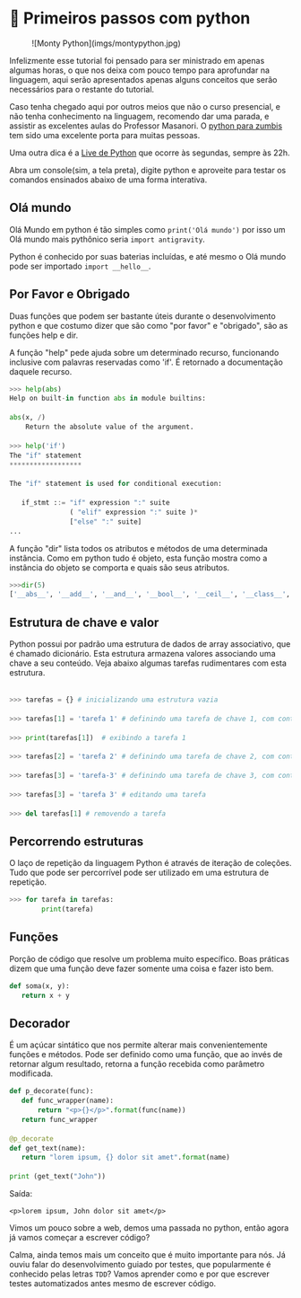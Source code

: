 # :snake: Primeiros passos com python

<figure markdown>
  ![Monty Python](imgs/montypython.jpg)
  <figcaption></figcaption>
</figure>

Infelizmente esse tutorial foi pensado para ser ministrado em apenas algumas horas, o que nos deixa com pouco tempo para aprofundar na linguagem, aqui serão apresentados apenas alguns conceitos que serão necessários para o restante do tutorial.

Caso tenha chegado aqui por outros meios que não o curso presencial, e não tenha conhecimento na linguagem, recomendo dar uma parada, e assistir as excelentes aulas do Professor Masanori. O [python para zumbis](https://www.youtube.com/watch?v=6La690qlH5w&list=PLUukMN0DTKCtbzhbYe2jdF4cr8MOWClXc) tem sido uma excelente porta para muitas pessoas.

Uma outra dica é a [Live de Python](https://www.youtube.com/watch?v=XSVvXso_Ukc&list=PLOQgLBuj2-3K1hb7XgkGPb4S9YNIeHsPk) que ocorre às segundas, sempre às 22h.

Abra um console(sim, a tela preta), digite python e aproveite para testar os comandos ensinados abaixo de uma forma interativa.

## Olá mundo

Olá Mundo em python é tão simples como `print('Olá mundo')` por isso um Olá mundo mais pythônico seria `import antigravity`.

Python é conhecido por suas baterias incluídas, e até mesmo o Olá mundo pode ser importado `import __hello__`.

## Por Favor e Obrigado

Duas funções que podem ser bastante úteis durante o desenvolvimento python e que costumo dizer que são como "por favor" e "obrigado", são as funções help e dir.


A função "help" pede ajuda sobre um determinado recurso, funcionando inclusive com palavras reservadas como 'if'. É retornado a documentação daquele recurso.
```python
>>> help(abs)
Help on built-in function abs in module builtins:

abs(x, /)
    Return the absolute value of the argument.

>>> help('if')
The "if" statement
******************

The "if" statement is used for conditional execution:

   if_stmt ::= "if" expression ":" suite
               ( "elif" expression ":" suite )*
               ["else" ":" suite]
...

```

A função "dir" lista todos os atributos e métodos de uma determinada instância. Como em python tudo é objeto, esta função mostra como a instância do objeto se comporta e quais são seus atributos.
```python
>>>dir(5)
['__abs__', '__add__', '__and__', '__bool__', '__ceil__', '__class__', '__delattr__', '__dir__', '__divmod__', '__doc__', '__eq__', '__float__', '__floor__', '__floordiv__', '__format__', '__ge__', '__getattribute__', '__getnewargs__', '__gt__', '__hash__', '__index__', '__init__', '__init_subclass__', '__int__', '__invert__', '__le__', '__lshift__', '__lt__', '__mod__', '__mul__', '__ne__', '__neg__', '__new__', '__or__', '__pos__', '__pow__', '__radd__', '__rand__', '__rdivmod__', '__reduce__', '__reduce_ex__', '__repr__', '__rfloordiv__', '__rlshift__', '__rmod__', '__rmul__', '__ror__', '__round__', '__rpow__', '__rrshift__', '__rshift__', '__rsub__', '__rtruediv__', '__rxor__', '__setattr__', '__sizeof__', '__str__', '__sub__', '__subclasshook__', '__truediv__', '__trunc__', '__xor__', 'bit_length', 'conjugate', 'denominator', 'from_bytes', 'imag', 'numerator', 'real', 'to_bytes']
```

## Estrutura de chave e valor

Python possui por padrão uma estrutura de dados de array associativo, que é chamado dicionário. Esta estrutura armazena valores associando uma chave a seu conteúdo. Veja abaixo algumas tarefas rudimentares com esta estrutura.

```python

>>> tarefas = {} # inicializando uma estrutura vazia

>>> tarefas[1] = 'tarefa 1' # definindo uma tarefa de chave 1, com conteúdo 'tarefa 1'

>>> print(tarefas[1])  # exibindo a tarefa 1

>>> tarefas[2] = 'tarefa 2' # definindo uma tarefa de chave 2, com conteúdo 'tarefa 2'

>>> tarefas[3] = 'tarefa-3' # definindo uma tarefa de chave 3, com conteúdo 'tarefa 3'

>>> tarefas[3] = 'tarefa 3' # editando uma tarefa

>>> del tarefas[1] # removendo a tarefa

```

## Percorrendo estruturas

O laço de repetição da linguagem Python é através de iteração de coleções. Tudo que pode ser percorrível pode ser utilizado em uma estrutura de repetição.

```python
>>> for tarefa in tarefas:
        print(tarefa)
```

## Funções

Porção de código que resolve um problema muito específico. Boas práticas dizem que uma função deve fazer somente uma coisa e fazer isto bem.

```python
def soma(x, y):
   return x + y
```

## Decorador

É um açúcar sintático que nos permite alterar mais convenientemente funções e métodos. Pode ser definido como uma função, que ao invés de retornar algum resultado, retorna a função recebida como parâmetro modificada.

```python
def p_decorate(func):
   def func_wrapper(name):
       return "<p>{}</p>".format(func(name))
   return func_wrapper

@p_decorate
def get_text(name):
   return "lorem ipsum, {} dolor sit amet".format(name)

print (get_text("John"))

```

Saída:
```
<p>lorem ipsum, John dolor sit amet</p>
```

Vimos um pouco sobre a web, demos uma passada no python, então agora já vamos começar a escrever código?

Calma, ainda temos mais um conceito que é muito importante para nós. Já ouviu falar do desenvolvimento guiado por testes,
que popularmente é conhecido pelas letras `TDD`? Vamos aprender como e por que escrever testes automatizados antes mesmo de escrever código.
